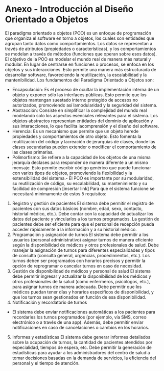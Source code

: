 # Anexo - Introducción al Diseño Orientado a Objetos
El paradigma orientado a objetos (POO) es un enfoque de programación que organiza el software en torno a objetos, los cuales son entidades que agrupan tanto datos como comportamientos. Los datos se representan a través de atributos (propiedades o características), y los comportamientos se modelan a través de métodos (funciones que operan sobre esos datos). El objetivo de la POO es modelar el mundo real de manera más natural y modular. En lugar de centrarse en funciones o procesos, se enfoca en los objetos y sus interacciones. Esto permite una manera más estructurada de desarrollar software, favoreciendo la reutilización, la escalabilidad y la mantenibilidad. Los fundamentos del Paradigma Orientado a Objetos son: 
+ Encapsulación: Es el proceso de ocultar la implementación interna de un objeto y exponer sólo las interfaces públicas. Esto permite que los objetos mantengan suestado interno protegido de accesos no autorizados, promoviendo así lamodularidad y la seguridad del sistema.
+ Abstracción: Consiste en simplificar la complejidad del mundo real modelando solo los aspectos esenciales relevantes para el sistema. Los objetos abstractos representan entidades del dominio de aplicación y sus interacciones, lo que facilita lacomprensión y el diseño del software.
+ Herencia: Es un mecanismo que permite que un objeto herede propiedades y comportamientos de otro objeto. Esto fomenta la reutilización del código y lacreación de jerarquías de clases, donde las clases secundarias pueden extender o modificar el comportamiento de las clases primarias.
+ Polimorfismo: Se refiere a la capacidad de los objetos de una misma jerarquía declases para responder de manera diferente a un mismo mensaje. Esto permite escribir código genérico que puede funcionar con varios tipos de objetos, promoviendo la flexibilidad y la extensibilidad del sistema.-
El POO es importante por su modularidad, su reutilización de código, su escalabilidad, su mantenimiento y su facilidad de compresión
[insertar link]
Para que el sistema funcione se necesitará minimamente de estos 5 requisitos:
1. Registro y gestión de pacientes
El sistema debe permitir el registro de pacientes con sus datos básicos (nombre, edad, sexo, contacto, historial médico, etc.). Debe contar con la capacidad de actualizar los datos del paciente y vincularlos a los turnos programados. La gestión de pacientes debe ser eficiente para que el personal de recepción pueda acceder rápidamente a la información y a su historial médico.
2. Programación y asignación de turnos
 El sistema debe permitir a los usuarios (personal administrativo) asignar turnos de manera eficiente según la disponibilidad de médicos y otros profesionales de salud. Debe manejar la asignación de turnos para diferentes especialidades y tipos de consulta (consulta general, urgencias, procedimientos, etc.). Los turnos deben ser programados con horarios precisos y permitir la opción de reprogramar o cancelar turnos en caso de necesidad.
3. Gestión de disponibilidad de médicos y personal de salud
El sistema debe permitir ingresar y actualizar la disponibilidad de los médicos y otros profesionales de la salud (como enfermeros, psicólogos, etc.), para asignar turnos de manera adecuada. Debe permitir que los médicos puedan tener días y horarios específicos de disponibilidad, y que los turnos sean gestionados en función de esa disponibilidad.
4. Notificación y recordatorio de turnos
+ El sistema debe enviar notificaciones automáticas a los pacientes para recordarles los turnos programados (por ejemplo, vía SMS, correo electrónico o a través de una app). Además, debe permitir enviar notificaciones en caso de cancelaciones o cambios en los horarios.
5. Informes y estadísticas
El sistema debe generar informes detallados sobre la ocupación de turnos, la cantidad de pacientes atendidos por especialidad, tiempos de espera, etc. Debe permitir la generación de estadísticas para ayudar a los administradores del centro de salud a tomar decisiones basadas en la demanda de servicios, la eficiencia del personal y el tiempo de atención.
